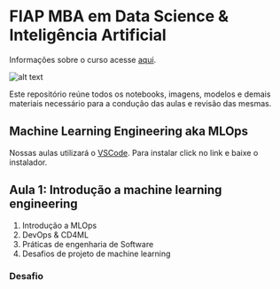 # FIAP MBA em Data Science & Inteligência Artificial 

Informações sobre o curso acesse [aqui](https://www.fiap.com.br/live/mba/mba-em-data-science-artificial-intelligence/).

![alt text](image/mle.png)

Este repositório reúne todos os notebooks, imagens, modelos e demais materiais necessário para a condução das aulas e revisão das mesmas.

## Machine Learning Engineering aka MLOps

Nossas aulas utilizará o [VSCode](https://code.visualstudio.com/). Para instalar click no link e baixe o instalador.

## Aula 1: Introdução a machine learning engineering

1. Introdução a MLOps
2. DevOps & CD4ML
3. Práticas de engenharia de Software
4. Desafios de projeto de machine learning


### Desafio
